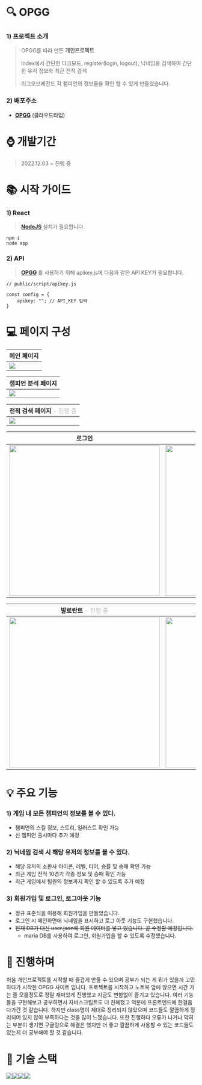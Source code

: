 # :mag: OPGG


### 1) 프로젝트 소개
>OPGG를 따라 만든 **개인프로젝트**
>
>index에서 간단한 다크모드, register(login, logout), 닉네임을 검색하여 간단한 유저 정보와 최근 전적 검색
>
>리그오브레전드 각 챔피언의 정보들을 확인 할 수 있게 만들었습니다.

### 2) 배포주소
- **[OPGG](https://port-0-opgg-1jx7m2gldrhsds7.gksl2.cloudtype.app/)** (클라우드타입) 

# :watch: 개발기간
>2022.12.03 ~ 진행 중

# :books: 시작 가이드

### 1) React
> **[NodeJS](https://nodejs.org/dist/v18.15.0/node-v18.15.0.pkg)** 설치가 필요합니다.

```
npm i
node app
```

### 2) API

> **[OPGG](https://developer.riotgames.com/)** 를 사용하기 위해 apikey.js에 다음과 같은 API KEY가 필요합니다.
```
// public/script/apikey.js

const config = {
	apikey: ""; // API_KEY 입력
}
```
# :computer: 페이지 구성 
| 메인 페이지 |
|---|
|<img src="https://user-images.githubusercontent.com/117905287/227774190-28be9f1d-0c9c-430a-8da0-8645fe8927ae.png">|

| 챔피언 분석 페이지 |
|---|
<img src="https://user-images.githubusercontent.com/117905287/225333516-51e87e25-8009-4af1-bddd-ef2fd8197d88.png">|

| 전적 검색 페이지 <span style="opacity : 0.3; font-weight : 400"> - 진행 중</span> |
|---|
|<img src="https://user-images.githubusercontent.com/117905287/227774313-bf6dc03d-801d-43ef-b7eb-606283c27d57.png">|

| 로그인 | 회원가입 | 
|---|---|
|<img src="https://user-images.githubusercontent.com/117905287/225334630-aea7bf52-61a4-4cbd-a56e-bf124fa1af64.png" width=400>|<img src="https://user-images.githubusercontent.com/117905287/225334624-a7a7ae9e-56bc-4cee-9533-ccbd176903c5.png" width=400>|

| 발로란트<span style="opacity : 0.3; font-weight : 400"> - 진행 중</span> | 듀오지지<span style="opacity : 0.3; font-weight : 400"> - 진행 중</span> | 
|---|---|
|<img src="https://user-images.githubusercontent.com/117905287/225335589-74364273-2ea6-4a1a-ac6b-8cab293311e6.png" width=400>|<img src="https://user-images.githubusercontent.com/117905287/225335600-680212d0-f632-46b6-b761-badafccc1919.png" width=400>|

# :bulb: 주요 기능
### 1) 게임 내 모든 챔피언의 정보를 볼 수 있다.
* 챔피언의 스킬 정보, 스토리, 일러스트 확인 가능
* 신 챔피언 출시마다 추가 예정
### 2) 닉네임 검색 시 해당 유저의 정보를 볼 수 있다.
* 해당 유저의 소환사 아이콘, 레벨, 티어, 승률 및 승패 확인 가능
* 최근 게임 전적 10경기 각종 정보 및 승패 확인 가능
* 최근 게임에서 팀원의 정보까지 확인 할 수 있도록 추가 예정
### 3) 회원가입 및 로그인, 로그아웃 기능
* 정규 표준식을 이용해 회원가입을 만들었습니다.
* 로그인 시 메인화면에 닉네임을 표시하고 로그  아웃 기능도 구현했습니다.
* ~~현재 DB가 대신 user.json에 회원 데이터를 넣고 있습니다. 곧 수정할 예정입니다.~~
    * maria DB를 사용하여 로그인, 회원가입을 할 수 있도록 수정했습니다.

# :wrench: 진행하며
처음 개인프로젝트를 시작할 때 즐겁게 만들 수 있으며 공부가 되는 게 뭐가 있을까 고민하다가 시작한 OPGG 사이트 입니다.
프로젝트를 시작하고 노트북 앞에 앉으면 시간 가는 줄 모를정도로 정말 재미있게 진행했고 지금도 변함없이 즐기고 있습니다.
여러 기능들을 구현해보고 공부하면서 자바스크립트도 더 친해졌고 덕분에 프론트엔드에 한걸음 다가간 것 같습니다.
하지만 class명이 제대로 정리되지 않았으며 코드들도 깔끔하게 정리되어 있지 않아 부족하다는 것을 많이 느꼈습니다.
또한 진행하다 오류가 나거나 막히는 부분이 생기면 구글링으로 해결은 했지만 더 좋고 깔끔하게 사용할 수 있는 코드들도 있는지 더 공부해야 할 것 같습니다.

# :page_facing_up: 기술 스택
<img src="https://img.shields.io/badge/html5-1572B6?style=for-the-badge&logo=html5&logoColor=white"><img src="https://img.shields.io/badge/css-E34F26?style=for-the-badge&logo=css&logoColor=white"><img src="https://img.shields.io/badge/JavaScript-F7DF1E?style=for-the-badge&logo=JavaScript&logoColor=white"><img src="https://img.shields.io/badge/Node.js-339933?style=for-the-badge&logo=Node.js&logoColor=white">
